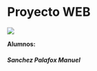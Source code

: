 # Proyecto WEB

![](https://www.womgp.com/blog/wp-content/uploads/2021/03/Desarrollo-Web-Dibdata-660x330.jpg)


**Alumnos:**

##### Sanchez Palafox Manuel
